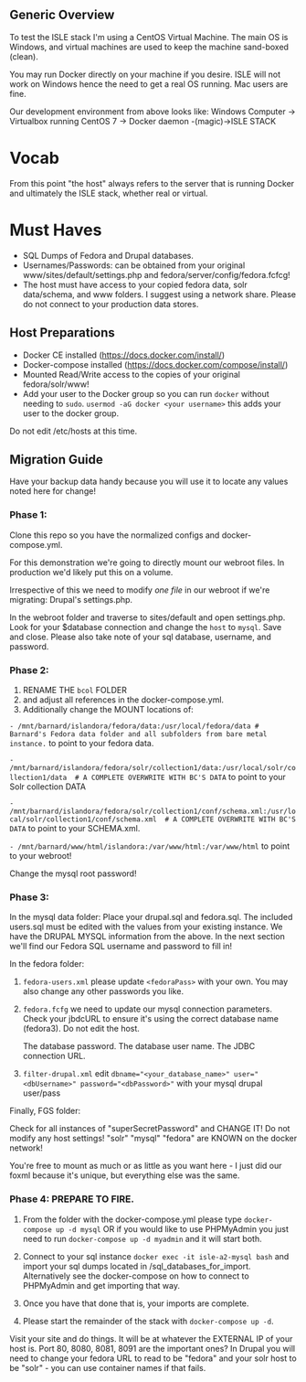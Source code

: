 ## Generic Overview

To test the ISLE stack I'm using a CentOS Virtual Machine.  The main OS is Windows, and virtual machines are used to keep the machine sand-boxed (clean).

You may run Docker directly on your machine if you desire.  ISLE will not work on Windows hence the need to get a real OS running.  Mac users are fine.

Our development environment from above looks like: Windows Computer -> Virtualbox running CentOS 7 -> Docker daemon -(magic)->ISLE STACK

Vocab
=
From this point "the host" always refers to the server that is running Docker and ultimately the ISLE stack, whether real or virtual.


Must Haves
=
  - SQL Dumps of Fedora and Drupal databases.
  - Usernames/Passwords: can be obtained from your original www/sites/default/settings.php and fedora/server/config/fedora.fcfcg!
  - The host must have access to your copied fedora data, solr data/schema, and www folders.  I suggest using a network share.  Please do not connect to your production data stores.


## Host Preparations

  - Docker CE installed  (https://docs.docker.com/install/)
  - Docker-compose installed (https://docs.docker.com/compose/install/)
  - Mounted Read/Write access to the copies of your original fedora/solr/www!
  - Add your user to the Docker group so you can run `docker` without needing to `sudo`.  `usermod -aG docker <your username>` this adds your user to the docker group.

Do not edit /etc/hosts at this time.

## Migration Guide

Have your backup data handy because you will use it to locate any values noted here for change!

### Phase 1:
Clone this repo so you have the normalized configs and docker-compose.yml.  

For this demonstration we're going to directly mount our webroot files.  In production we'd likely put this on a volume.

Irrespective of this we need to modify _one file_ in our webroot if we're migrating: Drupal's settings.php.

In the webroot folder and traverse to sites/default and open settings.php.  Look for your $database connection and change the `host` to `mysql`.  Save and close.  Please also take note of your sql database, username, and password.

### Phase 2:
1. RENAME THE `bcol` FOLDER
2. and adjust all references in the docker-compose.yml.
3. Additionally change the MOUNT locations of:

`- /mnt/barnard/islandora/fedora/data:/usr/local/fedora/data # Barnard's Fedora data folder and all subfolders from bare metal instance.` to point to your fedora data.

`- /mnt/barnard/islandora/fedora/solr/collection1/data:/usr/local/solr/collection1/data  # A COMPLETE OVERWRITE WITH BC'S DATA` to point to your Solr collection DATA

`- /mnt/barnard/islandora/fedora/solr/collection1/conf/schema.xml:/usr/local/solr/collection1/conf/schema.xml  # A COMPLETE OVERWRITE WITH BC'S DATA` to point to your SCHEMA.xml.

`- /mnt/barnard/www/html/islandora:/var/www/html:/var/www/html` to point to your webroot!

Change the mysql root password!


### Phase 3:
In the mysql data folder:
Place your drupal.sql and fedora.sql.  The included users.sql must be edited with the values from your existing instance.  We have the DRUPAL MYSQL information from the above.  In the next section we'll find our Fedora SQL username and password to fill in!

In the fedora folder:  
1. `fedora-users.xml` please update `<fedoraPass>` with your own.  You may also change any other passwords you like.
2. `fedora.fcfg` we need to update our mysql connection parameters. Check your jbdcURL to ensure it's using the correct database name (fedora3).  Do not edit the host.

    <param name="dbPassword" value="superSecretPassword">
      <comment>The database password.</comment>
    </param>

    <param name="dbUsername" value="fedoraDBuser">
      <comment>The database user name.</comment>
    </param>

    <param name="jdbcURL" value="jdbc:mysql://mysql:3306/fedora3?useUnicode=true&amp;amp;characterEncoding=UTF-8&amp;amp;autoReconnect=true">
      <comment>The JDBC connection URL.</comment>
    </param>

3. `filter-drupal.xml` edit `dbname="<your_database_name>" user="<dbUsername>" password="<dbPassword>"` with your mysql drupal user/pass

Finally, FGS folder:

Check for all instances of "superSecretPassword" and CHANGE IT!  Do not modify any host settings!  "solr" "mysql" "fedora" are KNOWN on the docker network!

You're free to mount as much or as little as you want here - I just did our foxml because it's unique, but everything else was the same. 

### Phase 4: PREPARE TO FIRE.
1. From the folder with the docker-compose.yml please type `docker-compose up -d mysql` OR
if you would like to use PHPMyAdmin you just need to run `docker-compose up -d myadmin` and it will start both. 

2. Connect to your sql instance `docker exec -it isle-a2-mysql bash` and import your sql dumps located in /sql_databases_for_import.  Alternatively see the docker-compose on how to connect to PHPMyAdmin and get importing that way. 

3. Once you have that done that is, your imports are complete.  

4. Please start the remainder of the stack with `docker-compose up -d`.

Visit your site and do things.  It will be at whatever the EXTERNAL IP of your host is. Port 80, 8080, 8081, 8091 are the important ones?  In Drupal you will need to change your fedora URL to read to be "fedora" and your solr host to be "solr" - you can use container names if that fails.
